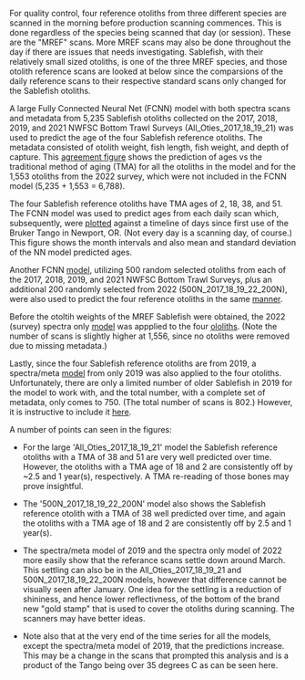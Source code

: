 
For quality control, four reference otoliths from three different species are scanned in the morning before production scanning commences. This is done regardless of the species being scanned that day (or session). These are the "MREF" scans. More MREF scans may also be done throughout the day if there are issues that needs investigating.  Sablefish, with their relatively small sized otoliths, is one of the three MREF species, and those otolith reference scans are looked at below since the comparsions of the daily reference scans to their respective standard scans only changed for the Sablefish otoliths.

A large Fully Connected Neural Net (FCNN) model with both spectra scans and metadata from 5,235 Sablefish otoliths collected on the 2017, 2018, 2019, and 2021 NWFSC Bottom Trawl Surveys (All_Oties_2017_18_19_21) was used to predict the age of the four Sablefish reference otoliths. The metadata consisted of otolith weight, fish length, fish weight, and depth of capture. This [agreement figure](/Sablefish_Reference_Analysis/MREF/Figures/Agreement_Figure_Sable_Combo_All_Oties_2017_18_19_21.png) shows the prediction of ages vs the traditional method of aging (TMA) for all the otoliths in the model and for the 1,553 otoliths from the 2022 survey, which were not included in the FCNN model (5,235 + 1,553 = 6,788). 

The four Sablefish reference otoliths have TMA ages of 2, 18, 38, and 51. The FCNN model was used to predict ages from each daily scan which, subsequently, were [plotted](/Sablefish_Reference_Analysis/MREF/Figures/Sablefish_Ref_Oties_All_Oties_2017_18_19_21_NN_Pred_Median_by_Days_from_First_Use.png) against a timeline of days since first use of the Bruker Tango in Newport, OR. (Not every day is a scanning day, of course.) This figure shows the month intervals and also mean and standard deviation of the NN model predicted ages.

Another FCNN [model](/Sablefish_Reference_Analysis/MREF/Figures/Agreement_Figure_Sable_Combo_Rdm_500N_2017_18_19_22_200N.png), utilizing 500 random selected otoliths from each of the 2017, 2018, 2019, and 2021 NWFSC Bottom Trawl Surveys, plus an additional 200 randomly selected from 2022 (500N_2017_18_19_22_200N), were also used to predict the four reference otoliths in the same [manner](/Sablefish_Reference_Analysis/MREF/Figures/Sablefish_Ref_Oties_2200_Multi_17_22_NN_Pred_Median_by_Days_from_First_Use.png).

Before the otoltih weights of the MREF Sablefish were obtained, the 2022 (survey) spectra only [model](/Sablefish_Reference_Analysis/MREF/Figures/Agreement_Figure_Sable_Combo_2022_Spectra_Only.png) was appplied to the four [ololiths](/Sablefish_Reference_Analysis/MREF/Figures/Sablefish_Ref_Oties_2022_Spectra_Only_NN_Pred_Median_by_Days_from_First_Use.png). (Note the number of scans is slightly higher at 1,556, since no otoliths were removed due to missing metadata.)

Lastly, since the four Sablefish reference otoliths are from 2019, a spectra/meta [model](/Sablefish_Reference_Analysis/MREF/Figures/Agreement_Figure_Sable_Combo_2019_Model.png) from only 2019 was also applied to the four otoliths. Unfortunately, there are only a limited number of older Sablefish in 2019 for the model to work with, and the total number, with a complete set of metadata, only comes to 750. (The total number of scans is 802.) However, it is instructive to include it [here](\Sablefish_Reference_Analysis/MREF/Figures/Sablefish_Ref_Oties_2019_Spectra_Meta_NN_Pred_Median_by_Days_from_First_Use.png).

A number of points can seen in the figures:
- For the large 'All_Oties_2017_18_19_21' model the Sablefish reference otoliths with a TMA of 38 and 51 are very well predicted over time. However, the otoliths with a TMA age of 18 and 2 are consistently off by ~2.5 and 1 year(s), respectively. A TMA re-reading of those bones may prove insightful.

-  The '500N_2017_18_19_22_200N' model also shows the Sablefish reference otolith with a TMA of 38 well predicted over time, and again the otoliths with a TMA age of 18 and 2 are consistently off by 2.5 and 1 year(s).
  
-  The spectra/meta model of 2019 and the spectra only model of 2022 more easily show that the referance scans settle down around March. This settling can also be in the All_Oties_2017_18_19_21 and 500N_2017_18_19_22_200N models, however that difference cannot be visually seen after January.  One idea for the settling is a reduction of shininess, and hence lower reflectivness, of the bottom of the brand new "gold stamp" that is used to cover the otoliths during scanning. The scanners may have better ideas.

-  Note also that at the very end of the time series for all the models, except the spectra/meta model of 2019, that the predictions increase. This may be a change in the scans that prompted this analysis and is a product of the Tango being over 35 degrees C as can be seen here.

 
